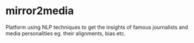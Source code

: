 # mirror2media
Platform using NLP techniques to get the insights of famous journalists and media personalities eg. their alignments, bias etc. 
